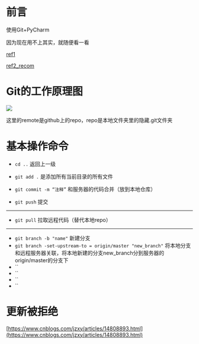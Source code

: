 # 前言

使用Git+PyCharm

因为现在用不上其实，就随便看一看

[ref1](https://www.cnblogs.com/jsdy/p/12322172.html#_label1)

[ref2_recom](https://majinjian.blog.csdn.net/article/details/122824860?spm=1001.2101.3001.6661.1&utm_medium=distribute.pc_relevant_t0.665878&depth_1-utm_source=distribute.pc_relevant_t0.665878&utm_relevant_index=1)

# Git的工作原理图

![](https://img2018.cnblogs.com/i-beta/1724937/202002/1724937-20200217155304678-492462344.png)

这里的remote是github上的repo，repo是本地文件夹里的隐藏.git文件夹

# 基本操作命令

- `cd ..` 返回上一级

- `git add .` 是添加所有当前目录的所有文件

- `git commit -m “注释”` 和服务器的代码合并（放到本地仓库）

- `git push` 提交

---

- `git pull` 拉取远程代码（替代本地repo）

---

- `git branch -b "name"` 新建分支
- `git branch -set-upstream-to = origin/master "new_branch"` 将本地分支和远程服务器关联，将本地新建的分支new_branch分到服务器的origin/master的分支下
- ``
- ``
- ``
- ``

# 更新被拒绝

[https://www.cnblogs.com/jzxy/articles/14808893.html](https://www.cnblogs.com/jzxy/articles/14808893.html)









